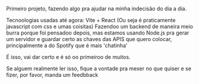 Primeiro projeto, fazendo algo pra ajudar na minha indecisão do dia a dia.

Tecnoologias usadas até agora: Vite + React (Ou seja é praticamente javascript com css e umas coisitas)
Fazendoo um backend de maneira meio burra porque foi pensadoo depois, mas estamos usando Node.js pra gerar
um servidor e guardar certo as chaves das APIS que quero colocar, principalmente a do Spotify que é
mais 'chatinha'

É isso, vai dar certo e é só oo primeiroo de muitos.

Se alguem realmente ler isso, fique a vontade pra mexer no que quiser e se fizer, por favor, manda um feedbback
